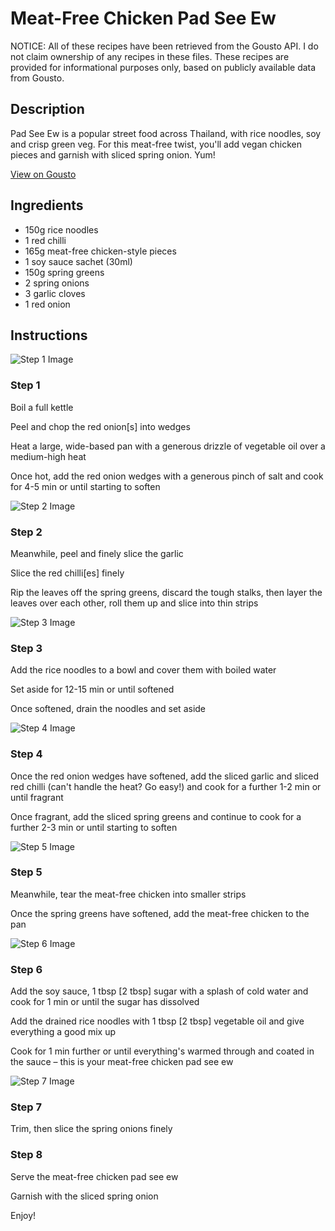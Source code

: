 # Meat-Free Chicken Pad See Ew

NOTICE: All of these recipes have been retrieved from the Gousto API. I do not claim ownership of any recipes in these files. These recipes are provided for informational purposes only, based on publicly available data from Gousto.

## Description

Pad See Ew is a popular street food across Thailand, with rice noodles, soy and crisp green veg. For this meat-free twist, you'll add vegan chicken pieces and garnish with sliced spring onion. Yum!

[View on Gousto](https://www.gousto.co.uk/recipes/cookbook/meat-free-chicken-pad-see-ew)

## Ingredients

- 150g rice noodles
- 1 red chilli
- 165g meat-free chicken-style pieces
- 1 soy sauce sachet (30ml)
- 150g spring greens
- 2 spring onions
- 3 garlic cloves
- 1 red onion

## Instructions

![Step 1 Image](https://production-media.gousto.co.uk/cms/recipe-step-image/Step-1-1593430059385-x200.jpg)

### Step 1

Boil a full kettle

Peel and chop the red onion<span class="text-danger">[s]</span> into wedges

Heat a large, wide-based pan with a generous drizzle of vegetable oil over a medium-high heat

Once hot, add the red onion wedges with a generous pinch of salt and cook for 4-5 min or until starting to soften

![Step 2 Image](https://production-media.gousto.co.uk/cms/recipe-step-image/Step-2-1593430067221-x200.jpg)

### Step 2

Meanwhile, peel and finely slice the garlic

Slice the red chilli<span class="text-danger">[es] </span>finely

Rip the leaves off the spring greens, discard the tough stalks, then layer the leaves over each other, roll them up and slice into thin strips

![Step 3 Image](https://production-media.gousto.co.uk/cms/recipe-step-image/Step-3-1593430080915-x200.jpg)

### Step 3

Add the rice noodles to a bowl and cover them with boiled water

Set aside for 12-15 min or until softened

Once softened, drain the noodles and set aside

![Step 4 Image](https://production-media.gousto.co.uk/cms/recipe-step-image/Step-4-1593430090923-x200.jpg)

### Step 4

Once the red onion wedges have softened, add the sliced garlic and sliced red chilli (can't handle the heat? Go easy!) and cook for a further 1-2 min or until fragrant

Once fragrant, add the sliced spring greens and continue to cook for a further 2-3 min or until starting to soften

![Step 5 Image](https://production-media.gousto.co.uk/cms/recipe-step-image/Step-5-1593430102242-x200.jpg)

### Step 5

Meanwhile, tear the meat-free chicken into smaller strips

Once the spring greens have softened, add the meat-free chicken to the pan

![Step 6 Image](https://production-media.gousto.co.uk/cms/recipe-step-image/Step-6-1593430117567-x200.jpg)

### Step 6

Add the soy sauce, 1 tbsp <span class="text-danger">[2 tbsp]</span> sugar with a splash of cold water and cook for 1 min or until the sugar has dissolved

Add the drained rice noodles with 1 tbsp <span class="text-danger">[2 tbsp]</span> vegetable oil and give everything a good mix up

Cook for 1 min further or until everything's warmed through and coated in the sauce – this is your meat-free chicken pad see ew

![Step 7 Image](https://production-media.gousto.co.uk/cms/recipe-step-image/Step-7-1593430133320-x200.jpg)

### Step 7

Trim, then slice the spring onions finely

### Step 8

Serve the meat-free chicken pad see ew

Garnish with the sliced spring onion

Enjoy!


